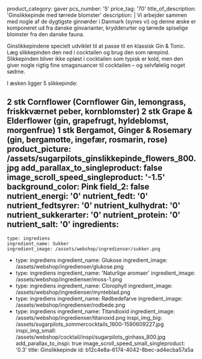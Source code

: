 product_category: gaver
pcs_number: '5'
price_tag: '70'
title_of_description: 'Ginslikkepinde med tørrede blomster'
description: |
  Vi arbejder sammen med nogle af de dygtigste ginnørder i Danmark (synes vi) og denne æske er komponeret ud fra danske ginvarianter, krydderurter og tørrede spiselige blomster fra den danske fauna.
  
  Ginslikkepindene specielt udviklet til at passe til en klassisk Gin & Tonic. Læg slikkepinden den ned i cocktailen og brug den som rørepind. Slikkepinden bliver ikke opløst i cocktailen som typisk er kold, men den giver nogle rigtig fine smagsnuancer til cocktailen  – og selvfølelig noget sødme.
  
  I æsken ligger 5 slikkepinde:
  
  2 stk Cornflower (Cornflower Gin, lemongrass, friskkværnet peber, kornblomster)
  2 stk Grape & Elderflower (gin, grapefrugt, hyldeblomst, morgenfrue)
  1 stk Bergamot, Ginger & Rosemary (gin, bergamotte, ingefær, rosmarin, rose)
product_picture: /assets/sugarpilots_ginslikkepinde_flowers_800.jpg
add_parallax_to_singleproduct: false
image_scroll_speed_singleproduct: '-1.5'
background_color: Pink
field_2: false
nutrient_energi: '0'
nutrient_fedt: '0'
nutrient_fedtsyrer: '0'
nutrient_kulhydrat: '0'
nutrient_sukkerarter: '0'
nutrient_protein: '0'
nutrient_salt: '0'
ingredients:
  -
    type: ingrediens
    ingredient_name: Sukker
    ingredient_image: /assets/webshop/ingredienser/sukker.png
  -
    type: ingrediens
    ingredient_name: Glukose
    ingredient_image: /assets/webshop/ingredienser/glukose.png
  -
    type: ingrediens
    ingredient_name: 'Naturlige aromaer'
    ingredient_image: /assets/webshop/ingredienser/moss-1.png
  -
    type: ingrediens
    ingredient_name: Clorophyll
    ingredient_image: /assets/webshop/ingredienser/mynteblad.png
  -
    type: ingrediens
    ingredient_name: Rødbedefarve
    ingredient_image: /assets/webshop/ingredienser/rodbede.png
  -
    type: ingrediens
    ingredient_name: Titandioxid
    ingredient_image: /assets/webshop/ingredienser/titanoxid.png
inspi_img_big: /assets/sugarpilots_sommercocktails_1600-1590609227.jpg
inspi_img_small: /assets/webshop/cocktail/inspi/sugarpilots_ginhass_800.jpg
add_parallax_to_inspi: true
image_scroll_speed_small_singleproduct: '0.3'
title: Ginslikkepinde
id: b12c4e8a-6174-4042-8bec-ad4ecba57a5a
